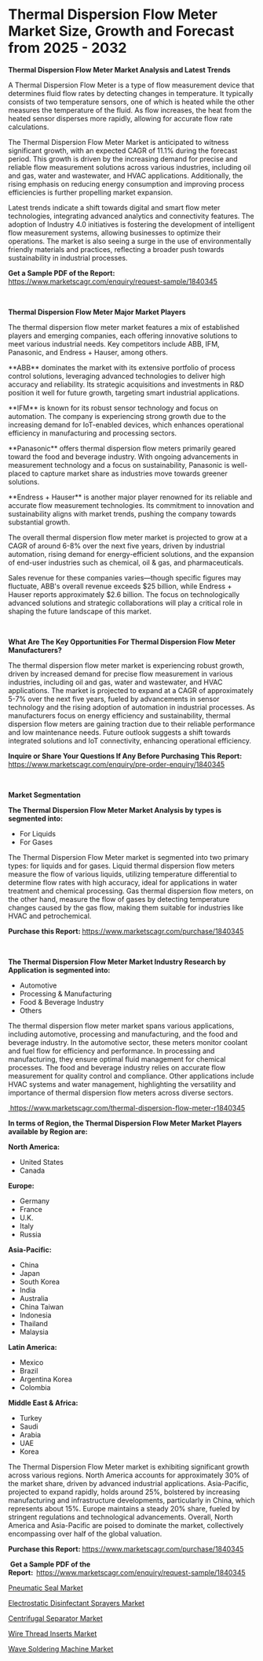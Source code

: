 <p><h1>Thermal Dispersion Flow Meter Market Size, Growth and Forecast from 2025 - 2032</h1></p><p><strong>Thermal Dispersion Flow Meter Market Analysis and Latest Trends</strong></p>
<p><p>A Thermal Dispersion Flow Meter is a type of flow measurement device that determines fluid flow rates by detecting changes in temperature. It typically consists of two temperature sensors, one of which is heated while the other measures the temperature of the fluid. As flow increases, the heat from the heated sensor disperses more rapidly, allowing for accurate flow rate calculations.</p><p>The Thermal Dispersion Flow Meter Market is anticipated to witness significant growth, with an expected CAGR of 11.1% during the forecast period. This growth is driven by the increasing demand for precise and reliable flow measurement solutions across various industries, including oil and gas, water and wastewater, and HVAC applications. Additionally, the rising emphasis on reducing energy consumption and improving process efficiencies is further propelling market expansion.</p><p>Latest trends indicate a shift towards digital and smart flow meter technologies, integrating advanced analytics and connectivity features. The adoption of Industry 4.0 initiatives is fostering the development of intelligent flow measurement systems, allowing businesses to optimize their operations. The market is also seeing a surge in the use of environmentally friendly materials and practices, reflecting a broader push towards sustainability in industrial processes.</p></p>
<p><strong>Get a Sample PDF of the Report:&nbsp;</strong> <a href="https://www.marketscagr.com/enquiry/request-sample/1840345?utm_campaign=2114&utm_medium=2&utm_source=Github&utm_content=ia&utm_term=11042025&utm_id=thermal-dispersion-flow-meter">https://www.marketscagr.com/enquiry/request-sample/1840345</a></p>
<p>&nbsp;</p>
<p><strong>Thermal Dispersion Flow Meter Major Market Players</strong></p>
<p><p>The thermal dispersion flow meter market features a mix of established players and emerging companies, each offering innovative solutions to meet various industrial needs. Key competitors include ABB, IFM, Panasonic, and Endress + Hauser, among others.</p><p>**ABB** dominates the market with its extensive portfolio of process control solutions, leveraging advanced technologies to deliver high accuracy and reliability. Its strategic acquisitions and investments in R&D position it well for future growth, targeting smart industrial applications.</p><p>**IFM** is known for its robust sensor technology and focus on automation. The company is experiencing strong growth due to the increasing demand for IoT-enabled devices, which enhances operational efficiency in manufacturing and processing sectors.</p><p>**Panasonic** offers thermal dispersion flow meters primarily geared toward the food and beverage industry. With ongoing advancements in measurement technology and a focus on sustainability, Panasonic is well-placed to capture market share as industries move towards greener solutions.</p><p>**Endress + Hauser** is another major player renowned for its reliable and accurate flow measurement technologies. Its commitment to innovation and sustainability aligns with market trends, pushing the company towards substantial growth.</p><p>The overall thermal dispersion flow meter market is projected to grow at a CAGR of around 6-8% over the next five years, driven by industrial automation, rising demand for energy-efficient solutions, and the expansion of end-user industries such as chemical, oil & gas, and pharmaceuticals.</p><p>Sales revenue for these companies varies—though specific figures may fluctuate, ABB's overall revenue exceeds $25 billion, while Endress + Hauser reports approximately $2.6 billion. The focus on technologically advanced solutions and strategic collaborations will play a critical role in shaping the future landscape of this market.</p></p>
<p>&nbsp;</p>
<p><strong>What Are The Key Opportunities For Thermal Dispersion Flow Meter Manufacturers?</strong></p>
<p><p>The thermal dispersion flow meter market is experiencing robust growth, driven by increased demand for precise flow measurement in various industries, including oil and gas, water and wastewater, and HVAC applications. The market is projected to expand at a CAGR of approximately 5-7% over the next five years, fueled by advancements in sensor technology and the rising adoption of automation in industrial processes. As manufacturers focus on energy efficiency and sustainability, thermal dispersion flow meters are gaining traction due to their reliable performance and low maintenance needs. Future outlook suggests a shift towards integrated solutions and IoT connectivity, enhancing operational efficiency.</p></p>
<p><strong>Inquire or Share Your Questions If Any Before Purchasing This Report:</strong> <a href="https://www.marketscagr.com/enquiry/pre-order-enquiry/1840345?utm_campaign=2114&utm_medium=2&utm_source=Github&utm_content=ia&utm_term=11042025&utm_id=thermal-dispersion-flow-meter">https://www.marketscagr.com/enquiry/pre-order-enquiry/1840345</a></p>
<p>&nbsp;</p>
<p><strong>Market Segmentation</strong></p>
<p><strong>The Thermal Dispersion Flow Meter Market Analysis by types is segmented into:</strong></p>
<p><ul><li>For Liquids</li><li>For Gases</li></ul></p>
<p><p>The Thermal Dispersion Flow Meter market is segmented into two primary types: for liquids and for gases. Liquid thermal dispersion flow meters measure the flow of various liquids, utilizing temperature differential to determine flow rates with high accuracy, ideal for applications in water treatment and chemical processing. Gas thermal dispersion flow meters, on the other hand, measure the flow of gases by detecting temperature changes caused by the gas flow, making them suitable for industries like HVAC and petrochemical.</p></p>
<p><strong>Purchase this Report:&nbsp;</strong><a href="https://www.marketscagr.com/purchase/1840345?utm_campaign=2114&utm_medium=2&utm_source=Github&utm_content=ia&utm_term=11042025&utm_id=thermal-dispersion-flow-meter">https://www.marketscagr.com/purchase/1840345</a></p>
<p>&nbsp;</p>
<p><strong>The Thermal Dispersion Flow Meter Market Industry Research by Application is segmented into:</strong></p>
<p><ul><li>Automotive</li><li>Processing & Manufacturing</li><li>Food & Beverage Industry</li><li>Others</li></ul></p>
<p><p>The thermal dispersion flow meter market spans various applications, including automotive, processing and manufacturing, and the food and beverage industry. In the automotive sector, these meters monitor coolant and fuel flow for efficiency and performance. In processing and manufacturing, they ensure optimal fluid management for chemical processes. The food and beverage industry relies on accurate flow measurement for quality control and compliance. Other applications include HVAC systems and water management, highlighting the versatility and importance of thermal dispersion flow meters across diverse sectors.</p></p>
<p><a href="https://www.marketscagr.com/thermal-dispersion-flow-meter-r1840345?utm_campaign=2114&utm_medium=2&utm_source=Github&utm_content=ia&utm_term=11042025&utm_id=thermal-dispersion-flow-meter">&nbsp;https://www.marketscagr.com/thermal-dispersion-flow-meter-r1840345</a></p>
<p><strong>In terms of Region, the Thermal Dispersion Flow Meter Market Players available by Region are:</strong></p>
<p>
    <p> <strong> North America: </strong>
        <ul>
            <li>United States</li>
            <li>Canada</li>
        </ul>
        </p> 
    <p> <strong> Europe: </strong>
        <ul>
            <li>Germany</li>
            <li>France</li>
            <li>U.K.</li>
            <li>Italy</li>
            <li>Russia</li>
        </ul>
        </p> 
    <p> <strong> Asia-Pacific: </strong>
        <ul>
            <li>China</li>
            <li>Japan</li>
            <li>South Korea</li>
            <li>India</li>
            <li>Australia</li>
            <li>China Taiwan</li>
            <li>Indonesia</li>
            <li>Thailand</li>
            <li>Malaysia</li>
        </ul>
        </p> 
    <p> <strong> Latin America: </strong>
        <ul>
            <li>Mexico</li>
            <li>Brazil</li>
            <li>Argentina Korea</li>
            <li>Colombia</li>
        </ul>
        </p> 
    <p> <strong> Middle East & Africa: </strong>
        <ul>
            <li>Turkey</li>
            <li>Saudi</li>
            <li>Arabia</li>
            <li>UAE</li>
            <li>Korea</li>
        </ul>
    </p>
    </p>
<p><p>The Thermal Dispersion Flow Meter market is exhibiting significant growth across various regions. North America accounts for approximately 30% of the market share, driven by advanced industrial applications. Asia-Pacific, projected to expand rapidly, holds around 25%, bolstered by increasing manufacturing and infrastructure developments, particularly in China, which represents about 15%. Europe maintains a steady 20% share, fueled by stringent regulations and technological advancements. Overall, North America and Asia-Pacific are poised to dominate the market, collectively encompassing over half of the global valuation.</p></p>
<p><strong>Purchase this Report: </strong><a href="https://www.marketscagr.com/purchase/1840345?utm_campaign=2114&utm_medium=2&utm_source=Github&utm_content=ia&utm_term=11042025&utm_id=thermal-dispersion-flow-meter">https://www.marketscagr.com/purchase/1840345</a></p>
<p>&nbsp;<strong>Get a Sample PDF of the Report:&nbsp;&nbsp;</strong><a href="https://www.marketscagr.com/enquiry/request-sample/1840345?utm_campaign=2114&utm_medium=2&utm_source=Github&utm_content=ia&utm_term=11042025&utm_id=thermal-dispersion-flow-meter">https://www.marketscagr.com/enquiry/request-sample/1840345</a></p>
<p><strong></strong></p>
<p><p><a href="https://github.com/stuwinawisa/Market-Research-Report-List-1/blob/main/pneumatic-seal-market.md?utm_campaign=2114&utm_medium=2&utm_source=Github&utm_content=ia&utm_term=11042025&utm_id=thermal-dispersion-flow-meter">Pneumatic Seal Market</a></p><p><a href="https://github.com/awwqamet/Market-Research-Report-List-1/blob/main/electrostatic-disinfectant-sprayers-market.md?utm_campaign=2114&utm_medium=2&utm_source=Github&utm_content=ia&utm_term=11042025&utm_id=thermal-dispersion-flow-meter">Electrostatic Disinfectant Sprayers Market</a></p><p><a href="https://github.com/asoauoldag3n/Market-Research-Report-List-1/blob/main/centrifugal-separator-market.md?utm_campaign=2114&utm_medium=2&utm_source=Github&utm_content=ia&utm_term=11042025&utm_id=thermal-dispersion-flow-meter">Centrifugal Separator Market</a></p><p><a href="https://github.com/phillpfantis/Market-Research-Report-List-1/blob/main/wire-thread-inserts-market.md?utm_campaign=2114&utm_medium=2&utm_source=Github&utm_content=ia&utm_term=11042025&utm_id=thermal-dispersion-flow-meter">Wire Thread Inserts Market</a></p><p><a href="https://github.com/marcayaminig/Market-Research-Report-List-1/blob/main/wave-soldering-machine-market.md?utm_campaign=2114&utm_medium=2&utm_source=Github&utm_content=ia&utm_term=11042025&utm_id=thermal-dispersion-flow-meter">Wave Soldering Machine Market</a></p></p>
